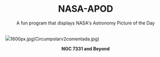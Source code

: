 <div align="center">
  <h1>
    NASA-APOD
  </h1>
</div>
  
<div align="center">
  A fun program that displays NASA's Astronomy Picture of the Day
</div>

<br>

![](https://apod.nasa.gov/apod/image/2309/LRGBHa23_n7331r.jpg)1600px.jpg)Circumpolarv2comentada.jpg)

<p align = "center">
  <b>NGC 7331 and Beyond</b>
</p>
